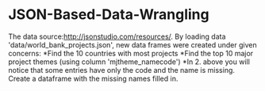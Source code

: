 # JSON-Based-Data-Wrangling
The data source:http://jsonstudio.com/resources/.
By loading  data 'data/world_bank_projects.json', new data frames were created under given concerns:
*Find the 10 countries with most projects
*Find the top 10 major project themes (using column 'mjtheme_namecode')
*In 2. above you will notice that some entries have only the code and the name is missing. Create a dataframe with the missing names filled in.
